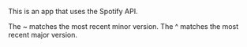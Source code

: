 This is an app that uses the Spotify API.

The ~ matches the most recent minor version.
The ^ matches the most recent major version. 
